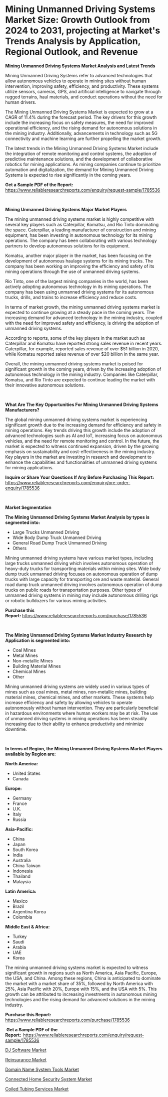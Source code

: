 <p><h1>Mining Unmanned Driving Systems Market Size: Growth Outlook from 2024 to 2031, projecting at Market's Trends Analysis by Application, Regional Outlook, and Revenue</h1></p><p><strong>Mining Unmanned Driving Systems Market Analysis and Latest Trends</strong></p>
<p><p>Mining Unmanned Driving Systems refer to advanced technologies that allow autonomous vehicles to operate in mining sites without human intervention, improving safety, efficiency, and productivity. These systems utilize sensors, cameras, GPS, and artificial intelligence to navigate through rugged terrains, haul materials, and conduct operations without the need for human drivers.</p><p>The Mining Unmanned Driving Systems Market is expected to grow at a CAGR of 11.4% during the forecast period. The key drivers for this growth include the increasing focus on safety measures, the need for improved operational efficiency, and the rising demand for autonomous solutions in the mining industry. Additionally, advancements in technology such as 5G connectivity and machine learning are further propelling the market growth.</p><p>The latest trends in the Mining Unmanned Driving Systems Market include the integration of remote monitoring and control systems, the adoption of predictive maintenance solutions, and the development of collaborative robotics for mining applications. As mining companies continue to prioritize automation and digitalization, the demand for Mining Unmanned Driving Systems is expected to rise significantly in the coming years.</p></p>
<p><strong>Get a Sample PDF of the Report:&nbsp;</strong> <a href="https://www.reliableresearchreports.com/enquiry/request-sample/1785536">https://www.reliableresearchreports.com/enquiry/request-sample/1785536</a></p>
<p>&nbsp;</p>
<p><strong>Mining Unmanned Driving Systems Major Market Players</strong></p>
<p><p>The mining unmanned driving systems market is highly competitive with several key players such as Caterpillar, Komatsu, and Rio Tinto dominating the space. Caterpillar, a leading manufacturer of construction and mining equipment, has been investing in autonomous technology for its mining operations. The company has been collaborating with various technology partners to develop autonomous solutions for its equipment.</p><p>Komatsu, another major player in the market, has been focusing on the development of autonomous haulage systems for its mining trucks. The company has been working on improving the efficiency and safety of its mining operations through the use of unmanned driving systems.</p><p>Rio Tinto, one of the largest mining companies in the world, has been actively adopting autonomous technology in its mining operations. The company has been using unmanned driving systems for its autonomous trucks, drills, and trains to increase efficiency and reduce costs.</p><p>In terms of market growth, the mining unmanned driving systems market is expected to continue growing at a steady pace in the coming years. The increasing demand for advanced technology in the mining industry, coupled with the need for improved safety and efficiency, is driving the adoption of unmanned driving systems.</p><p>According to reports, some of the key players in the market such as Caterpillar and Komatsu have reported strong sales revenue in recent years. Caterpillar, for example, reported sales revenue of over $51 billion in 2020, while Komatsu reported sales revenue of over $20 billion in the same year.</p><p>Overall, the mining unmanned driving systems market is poised for significant growth in the coming years, driven by the increasing adoption of autonomous technology in the mining industry. Companies like Caterpillar, Komatsu, and Rio Tinto are expected to continue leading the market with their innovative autonomous solutions.</p></p>
<p>&nbsp;</p>
<p><strong>What Are The Key Opportunities For Mining Unmanned Driving Systems Manufacturers?</strong></p>
<p><p>The global mining unmanned driving systems market is experiencing significant growth due to the increasing demand for efficiency and safety in mining operations. Key trends driving this growth include the adoption of advanced technologies such as AI and IoT, increasing focus on autonomous vehicles, and the need for remote monitoring and control. In the future, the market is expected to witness continued expansion, driven by the growing emphasis on sustainability and cost-effectiveness in the mining industry. Key players in the market are investing in research and development to enhance the capabilities and functionalities of unmanned driving systems for mining applications.</p></p>
<p><strong>Inquire or Share Your Questions If Any Before Purchasing This Report:</strong> <a href="https://www.reliableresearchreports.com/enquiry/pre-order-enquiry/1785536">https://www.reliableresearchreports.com/enquiry/pre-order-enquiry/1785536</a></p>
<p>&nbsp;</p>
<p><strong>Market Segmentation</strong></p>
<p><strong>The Mining Unmanned Driving Systems Market Analysis by types is segmented into:</strong></p>
<p><ul><li>Large Trucks Unmanned Driving</li><li>Wide Body Dump Truck Unmanned Driving</li><li>General Road Dump Truck Unmanned Driving</li><li>Others</li></ul></p>
<p><p>Mining unmanned driving systems have various market types, including large trucks unmanned driving which involves autonomous operation of heavy-duty trucks for transporting materials within mining sites. Wide body dump truck unmanned driving focuses on autonomous operation of dump trucks with large capacity for transporting ore and waste material. General road dump truck unmanned driving involves autonomous operation of dump trucks on public roads for transportation purposes. Other types of unmanned driving systems in mining may include autonomous drilling rigs or robotic bulldozers for various mining activities.</p></p>
<p><strong>Purchase this Report:&nbsp;</strong><a href="https://www.reliableresearchreports.com/purchase/1785536">https://www.reliableresearchreports.com/purchase/1785536</a></p>
<p>&nbsp;</p>
<p><strong>The Mining Unmanned Driving Systems Market Industry Research by Application is segmented into:</strong></p>
<p><ul><li>Coal Mines</li><li>Metal Mines</li><li>Non-metallic Mines</li><li>Building Material Mines</li><li>Chemical Mines</li><li>Other</li></ul></p>
<p><p>Mining unmanned driving systems are widely used in various types of mines such as coal mines, metal mines, non-metallic mines, building material mines, chemical mines, and other markets. These systems help increase efficiency and safety by allowing vehicles to operate autonomously without human intervention. They are particularly beneficial in hazardous environments where human workers may be at risk. The use of unmanned driving systems in mining operations has been steadily increasing due to their ability to enhance productivity and minimize downtime.</p></p>
<p>&nbsp;</p>
<p><strong>In terms of Region, the Mining Unmanned Driving Systems Market Players available by Region are:</strong></p>
<p>
    <p> <strong> North America: </strong>
        <ul>
            <li>United States</li>
            <li>Canada</li>
        </ul>
        </p> 
    <p> <strong> Europe: </strong>
        <ul>
            <li>Germany</li>
            <li>France</li>
            <li>U.K.</li>
            <li>Italy</li>
            <li>Russia</li>
        </ul>
        </p> 
    <p> <strong> Asia-Pacific: </strong>
        <ul>
            <li>China</li>
            <li>Japan</li>
            <li>South Korea</li>
            <li>India</li>
            <li>Australia</li>
            <li>China Taiwan</li>
            <li>Indonesia</li>
            <li>Thailand</li>
            <li>Malaysia</li>
        </ul>
        </p> 
    <p> <strong> Latin America: </strong>
        <ul>
            <li>Mexico</li>
            <li>Brazil</li>
            <li>Argentina Korea</li>
            <li>Colombia</li>
        </ul>
        </p> 
    <p> <strong> Middle East & Africa: </strong>
        <ul>
            <li>Turkey</li>
            <li>Saudi</li>
            <li>Arabia</li>
            <li>UAE</li>
            <li>Korea</li>
        </ul>
    </p>
    </p>
<p><p>The mining unmanned driving systems market is expected to witness significant growth in regions such as North America, Asia Pacific, Europe, the USA, and China. Among these regions, China is anticipated to dominate the market with a market share of 35%, followed by North America with 25%, Asia Pacific with 20%, Europe with 15%, and the USA with 5%. This growth can be attributed to increasing investments in autonomous mining technologies and the rising demand for advanced solutions in the mining industry.</p></p>
<p><strong>Purchase this Report: </strong><a href="https://www.reliableresearchreports.com/purchase/1785536">https://www.reliableresearchreports.com/purchase/1785536</a></p>
<p>&nbsp;<strong>Get a Sample PDF of the Report:&nbsp;&nbsp;</strong><a href="https://www.reliableresearchreports.com/enquiry/request-sample/1785536">https://www.reliableresearchreports.com/enquiry/request-sample/1785536</a></p>
<p><strong></strong></p>
<p><p><a href="https://medium.com/@amypatel1993/dj-software-market-insight-market-trends-growth-forecasted-from-2024-to-2031-d0b077f77804">DJ Software Market</a></p><p><a href="https://medium.com/@gracemoreno2019/reinsurance-market-size-market-outlook-and-market-forecast-2024-to-2031-f1a11f5db44e">Reinsurance Market</a></p><p><a href="https://medium.com/@gracemoreno2019/domain-name-system-tools-market-size-market-outlook-and-market-forecast-2024-to-2031-6288468b0149">Domain Name System Tools Market</a></p><p><a href="https://medium.com/@judithhoffman05/connected-home-security-system-market-size-reveals-the-best-marketing-channels-in-global-industry-df122c29803d">Connected Home Security System Market</a></p><p><a href="https://medium.com/@amypatel1993/coiled-tubing-services-market-analysis-and-sze-forecasted-for-period-from-2024-to-2031-cf16a39eb5f3">Coiled Tubing Services Market</a></p></p>